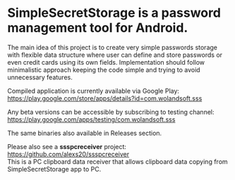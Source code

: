 # SimpleSecretStorage is a password management tool for Android.

The main idea of this project is to create very simple passwords storage with flexible data structure where user can define and store passwords or even credit cards using its own fields. Implementation should follow minimalistic approach keeping the code simple and trying to avoid unnecessary features.

Compiled application is currently available via Google Play: https://play.google.com/store/apps/details?id=com.wolandsoft.sss

Any beta versions can be accessible by subscribing to testing channel: https://play.google.com/apps/testing/com.wolandsoft.sss

The same binaries also available in Releases section.

Please also see a <b>ssspcreceiver</b> project: https://github.com/alexs20/ssspcreceiver<br/>
This is a PC clipboard data receiver that allows clipboard data copying from SimpleSecretStorage app to PC.
